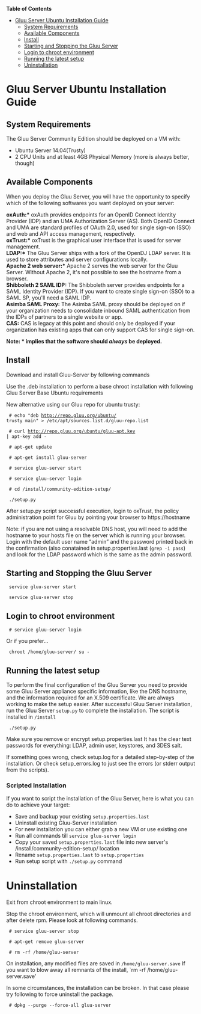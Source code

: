 **Table of Contents**  

- [Gluu Server Ubuntu Installation Guide](#gluu-server-ubuntu-installation-guide)	
	- [System Requirements](#system-requirements)
	- [Available Components](#available-components)
	- [Install](#install)	
	- [Starting and Stopping the Gluu Server](#starting-and-stopping-the-gluu-server)	
	- [Login to chroot environment](#login-to-chroot-environment)	
	- [Running the latest setup](#running-the-latest-setup)		
	- [Uninstallation](#uninstallation)	
	

# Gluu Server Ubuntu Installation Guide

## System Requirements

The Gluu Server Community Edition should be deployed on a VM with:

* Ubuntu Server 14.04(Trusty)	
* 2 CPU Units and at least 4GB Physical Memory (more is always better, though)	

## Available Components
When you deploy the Gluu Server, you will have the opportunity to specify which of the following softwares you want deployed on your server: 

__oxAuth:*__ oxAuth provides endpoints for an OpenID Connect Identity Provider (IDP) and an UMA Authorization Server (AS). Both OpenID Connect and UMA are standard profiles of OAuth 2.0, used for single sign-on (SSO) and web and API access management, respectively.    
__oxTrust:*__ oxTrust is the graphical user interface that is used for server management.   
__LDAP:*__ The Gluu Server ships with a fork of the OpenDJ LDAP server. It is used to store attributes and server configurations locally.   
__Apache 2 web server:*__ Apache 2 serves the web server for the Gluu Server. Without Apache 2, it's not possible to see the hostname from a browser.   
**Shibboleth 2 SAML IDP:** The Shibboleth server provides endpoints for a SAML Identity Provider (IDP). If you want to create single sign-on (SSO) to a SAML SP, you'll need a SAML IDP.   
**Asimba SAML Proxy:** The Asimba SAML proxy should be deployed on if your organization needs to consolidate inbound SAML authentication from the IDPs of partners to a single website or app.   
**CAS:** CAS is legacy at this point and should only be deployed if your organization has existing apps that can only support CAS for single sign-on.   

__Note: * implies that the software should *always* be deployed.__


## Install 

Download and install Gluu-Server by following commands

Use the .deb installation to perform a base chroot installation with following Gluu Server Base Ubuntu requirements

New alternative using our Gluu repo for ubuntu trusty:

<code> # echo "deb http://repo.gluu.org/ubuntu/ trusty main" > /etc/apt/sources.list.d/gluu-repo.list </code>

<code> # curl http://repo.gluu.org/ubuntu/gluu-apt.key | apt-key add - </code>

<code> # apt-get update </code>

<code> # apt-get install gluu-server </code>

<code> # service gluu-server start </code>

<code> # service gluu-server login </code> 

<code> # cd /install/community-edition-setup/ </code>

<code> ./setup.py </code>

After setup.py script successful execution, login to oxTrust, the policy
administration point for Gluu by pointing your browser to 
https://hostname

Note: if you are not using a resolvable DNS host, you will need to add 
the hostname to your hosts file on the server which is running your browser.
Login with the default user name “admin” and the password printed back in 
the confirmation (also conatained in setup.properties.last (`grep -i pass`)
and look for the LDAP password which is the same as the admin password.

## Starting and Stopping the Gluu Server

<code> service gluu-server start </code>
 
<code> service gluu-server stop </code>

## Login to chroot environment

<code> # service gluu-server login </code>

Or if you prefer... 

<code> chroot /home/gluu-server/ su - </code>

## Running the latest setup

To perform the final configuration of the Gluu Server you need to provide 
some Gluu Server appliance specific information, like the DNS hostname, and 
the information required for an X.509 certificate. 
We are always working to make the setup easier. After successful Gluu 
Server installation, run the Gluu Server `setup.py` to complete the 
installation. The script is installed in `/install`

<code> ./setup.py </code>

Make sure you remove or encrypt setup.properties.last It has the clear text passwords for everything: LDAP, admin user, keystores, and 3DES salt.

If something goes wrong, check setup.log for a detailed step-by-step of the installation. Or check setup_errors.log to just see the errors (or stderr output from the scripts).

### Scripted Installation

If you want to script the installation of the Gluu Server, here is what you can do to achieve your target: 

* Save and backup your existing `setup.properties.last`
* Uninstall existing Gluu-Server installation
* For new installation you can either grab a new VM or use existing one
* Run all commands till `service gluu-server login`
* Copy your saved `setup.properties.last` file into new server's  /install/community-edition-setup/ location
* Rename `setup.properties.last` to `setup.properties`
* Run setup script with `./setup.py` command


# Uninstallation

Exit from chroot environment to main linux.

Stop the chroot environment, which will unmount all chroot directories and after delete rpm. Please look at following commands.

<code> # service gluu-server stop </code>

<code> # apt-get remove gluu-server </code>

<code> # rm -rf /home/gluu-server </code>

On installation, any modified files are saved in `/home/gluu-server.save`
If you want to blow away all remnants of the install, `rm -rf /home/gluu-server.save'

In some circumstances, the installation can be broken. In that case please 
try following to force uninstall the package.

<code> # dpkg --purge --force-all gluu-server </code>
